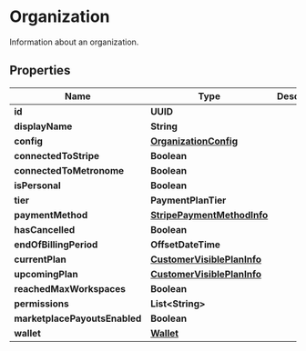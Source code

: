 

# Organization

Information about an organization.

## Properties

| Name | Type | Description | Notes |
|------------ | ------------- | ------------- | -------------|
|**id** | **UUID** |  |  [optional] |
|**displayName** | **String** |  |  [optional] |
|**config** | [**OrganizationConfig**](OrganizationConfig.md) |  |  |
|**connectedToStripe** | **Boolean** |  |  |
|**connectedToMetronome** | **Boolean** |  |  |
|**isPersonal** | **Boolean** |  |  |
|**tier** | **PaymentPlanTier** |  |  [optional] |
|**paymentMethod** | [**StripePaymentMethodInfo**](StripePaymentMethodInfo.md) |  |  [optional] |
|**hasCancelled** | **Boolean** |  |  |
|**endOfBillingPeriod** | **OffsetDateTime** |  |  [optional] |
|**currentPlan** | [**CustomerVisiblePlanInfo**](CustomerVisiblePlanInfo.md) |  |  [optional] |
|**upcomingPlan** | [**CustomerVisiblePlanInfo**](CustomerVisiblePlanInfo.md) |  |  [optional] |
|**reachedMaxWorkspaces** | **Boolean** |  |  [optional] |
|**permissions** | **List&lt;String&gt;** |  |  [optional] |
|**marketplacePayoutsEnabled** | **Boolean** |  |  [optional] |
|**wallet** | [**Wallet**](Wallet.md) |  |  [optional] |



